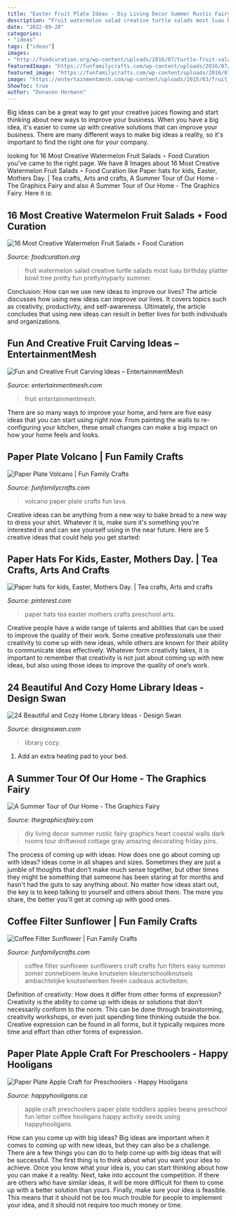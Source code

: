 ```yaml
---
title: "Easter Fruit Plate Ideas - Diy Living Decor Summer Rustic Fairy Graphics Heart Coastal Walls Dark Rooms Tour Driftwood Cottage Gray Amazing Decorating Friday Pins"
description: "Fruit watermelon salad creative turtle salads most luau birthday platter bowl tree pretty fun prettymyparty summer"
date: "2022-09-20"
categories:
- "ideas"
tags: ["ideas"]
images:
- "http://foodcuration.org/wp-content/uploads/2016/07/turtle-fruit-salad.jpg"
featuredImage: "https://funfamilycrafts.com/wp-content/uploads/2016/07/Coffee-Filter-Sunglower-595x1024.jpg"
featured_image: "https://funfamilycrafts.com/wp-content/uploads/2016/07/Coffee-Filter-Sunglower-595x1024.jpg"
image: "https://entertainmentmesh.com/wp-content/uploads/2015/03/fruit_art_by_dragonloverartis-d4kv3l3.jpg"
ShowToc: true
author: "Donavon Hermann"
---
```



Big ideas can be a great way to get your creative juices flowing and start thinking about new ways to improve your business. When you have a big idea, it's easier to come up with creative solutions that can improve your business. There are many different ways to make big ideas a reality, so it's important to find the right one for your company.

	

		
looking for 16 Most Creative Watermelon Fruit Salads ⋆ Food Curation you've came to the right page. We have 8 Images about 16 Most Creative Watermelon Fruit Salads ⋆ Food Curation like Paper hats for kids, Easter, Mothers Day. | Tea crafts, Arts and crafts, A Summer Tour of Our Home - The Graphics Fairy and also A Summer Tour of Our Home - The Graphics Fairy. Here it is:
		
    
## 16 Most Creative Watermelon Fruit Salads ⋆ Food Curation

<img loading=lazy src="http://foodcuration.org/wp-content/uploads/2016/07/turtle-fruit-salad.jpg" onerror="this.onerror=null;this.src='https://tse4.mm.bing.net/th?id=OIP.wWkBZgBq2n_G2I5cLhpE_QHaLH&amp;pid=15.1';" alt="16 Most Creative Watermelon Fruit Salads ⋆ Food Curation">

_Source: foodcuration.org_

>fruit watermelon salad creative turtle salads most luau birthday platter bowl tree pretty fun prettymyparty summer. 

	

Conclusion: How can we use new ideas to improve our lives?
The article discusses how using new ideas can improve our lives. It covers topics such as creativity, productivity, and self-awareness. Ultimately, the article concludes that using new ideas can result in better lives for both individuals and organizations.

    
## Fun And Creative Fruit Carving Ideas – EntertainmentMesh

<img loading=lazy src="https://entertainmentmesh.com/wp-content/uploads/2015/03/fruit_art_by_dragonloverartis-d4kv3l3.jpg" onerror="this.onerror=null;this.src='https://tse3.mm.bing.net/th?id=OIP.zQS-tSjwbW6k3pYZhSu2JAHaFk&amp;pid=15.1';" alt="Fun and Creative Fruit Carving Ideas – EntertainmentMesh">

_Source: entertainmentmesh.com_

>fruit entertainmentmesh. 

	

There are so many ways to improve your home, and here are five easy ideas that you can start using right now. From painting the walls to re-configuring your kitchen, these small changes can make a big impact on how your home feels and looks.

    
## Paper Plate Volcano | Fun Family Crafts

<img loading=lazy src="https://funfamilycrafts.com/wp-content/uploads/2017/09/paper-plate-volcano.jpg" onerror="this.onerror=null;this.src='https://tse3.mm.bing.net/th?id=OIP.9uod6Nc-nSlAR3csiDInogHaE8&amp;pid=15.1';" alt="Paper Plate Volcano | Fun Family Crafts">

_Source: funfamilycrafts.com_

>volcano paper plate crafts fun lava. 

	

Creative ideas can be anything from a new way to bake bread to a new way to dress your shirt. Whatever it is, make sure it's something you're interested in and can see yourself using in the near future. Here are 5 creative ideas that could help you get started: 

    
## Paper Hats For Kids, Easter, Mothers Day. | Tea Crafts, Arts And Crafts

<img loading=lazy src="https://i.pinimg.com/736x/8f/bc/e2/8fbce2f9f8fe983bac7621f17df9e7d1--paper-hats-hats-for-kids.jpg" onerror="this.onerror=null;this.src='https://tse1.mm.bing.net/th?id=OIP.ulIPJdLFtuTNZlIm-euCdQHaJ6&amp;pid=15.1';" alt="Paper hats for kids, Easter, Mothers Day. | Tea crafts, Arts and crafts">

_Source: pinterest.com_

>paper hats tea easter mothers crafts preschool arts. 

	

Creative people have a wide range of talents and abilities that can be used to improve the quality of their work. Some creative professionals use their creativity to come up with new ideas, while others are known for their ability to communicate ideas effectively. Whatever form creativity takes, it is important to remember that creativity is not just about coming up with new ideas, but also using those ideas to improve the quality of one’s work.

    
## 24 Beautiful And Cozy Home Library Ideas - Design Swan

<img loading=lazy src="https://img.designswan.com/2012/07/library/17.jpg" onerror="this.onerror=null;this.src='https://tse2.mm.bing.net/th?id=OIP.uvIF0btdRbBLLlVXTR4eCgHaJt&amp;pid=15.1';" alt="24 Beautiful and Cozy Home Library Ideas - Design Swan">

_Source: designswan.com_

>library cozy. 

	

1. Add an extra heating pad to your bed.

    
## A Summer Tour Of Our Home - The Graphics Fairy

<img loading=lazy src="https://thegraphicsfairy.com/wp-content/uploads/2013/06/Summer-Decor-Living-Room-GraphicsFairy-DIY2.jpg" onerror="this.onerror=null;this.src='https://tse2.mm.bing.net/th?id=OIP.85_kqalXBQJK9H52aytMngAAAA&amp;pid=15.1';" alt="A Summer Tour of Our Home - The Graphics Fairy">

_Source: thegraphicsfairy.com_

>diy living decor summer rustic fairy graphics heart coastal walls dark rooms tour driftwood cottage gray amazing decorating friday pins. 

	

The process of coming up with ideas: How does one go about coming up with ideas?
Ideas come in all shapes and sizes. Sometimes they are just a jumble of thoughts that don't make much sense together, but other times they might be something that someone has been staring at for months and hasn't had the guts to say anything about. 
No matter how ideas start out, the key is to keep talking to yourself and others about them. The more you share, the better you'll get at coming up with good ones.

    
## Coffee Filter Sunflower | Fun Family Crafts

<img loading=lazy src="https://funfamilycrafts.com/wp-content/uploads/2016/07/Coffee-Filter-Sunglower-595x1024.jpg" onerror="this.onerror=null;this.src='https://tse1.mm.bing.net/th?id=OIP.yh80_bmMZxGjFHjwD7Fj2wHaMv&amp;pid=15.1';" alt="Coffee Filter Sunflower | Fun Family Crafts">

_Source: funfamilycrafts.com_

>coffee filter sunflower sunflowers craft crafts fun filters easy summer zomer zonnebloem leuke knutselen kleuterschoolknutsels ambachtelijke knutselwerken feeën cadeaus activiteiten. 

	

Definition of creativity: How does it differ from other forms of expression?
Creativity is the ability to come up with ideas or solutions that don’t necessarily conform to the norm. This can be done through brainstorming, creativity workshops, or even just spending time thinking outside the box. Creative expression can be found in all forms, but it typically requires more time and effort than other forms of expression.

    
## Paper Plate Apple Craft For Preschoolers - Happy Hooligans

<img loading=lazy src="https://happyhooligans.ca/wp-content/uploads/2016/03/Paper-Plate-Apple-Craft-great-preschool-craft-for-the-Letter-A-Happy-Hooligans.jpg" onerror="this.onerror=null;this.src='https://tse3.mm.bing.net/th?id=OIP.KwXjcG2I3E50KyhWW-mK0wHaLH&amp;pid=15.1';" alt="Paper Plate Apple Craft for Preschoolers - Happy Hooligans">

_Source: happyhooligans.ca_

>apple craft preschoolers paper plate toddlers apples beans preschool fun letter coffee hooligans happy activity seeds using happyhooligans. 

	

How can you come up with big ideas?
Big ideas are important when it comes to coming up with new ideas, but they can also be a challenge. There are a few things you can do to help come up with big ideas that will be successful. The first thing is to think about what you want your idea to achieve. Once you know what your idea is, you can start thinking about how you can make it a reality. Next, take into account the competition. If there are others who have similar ideas, it will be more difficult for them to come up with a better solution than yours. Finally, make sure your idea is feasible. This means that it should not be too much trouble for people to implement your idea, and it should not require too much money or time.

